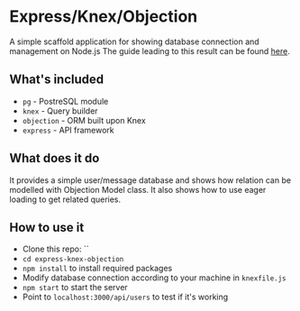 # Express/Knex/Objection

A simple scaffold application for showing database connection and management on Node.js
The guide leading to this result can be found [here](https://medium.com/@nicola.dallasen/express-knex-objection-painless-api-with-db-74512c484f0c).

## What's included

- `pg` - PostreSQL module
- `knex` - Query builder
- `objection` - ORM built upon Knex
- `express` - API framework

## What does it do

It provides a simple user/message database and shows how relation can be modelled with Objection Model class.
It also shows how to use eager loading to get related queries.

## How to use it

- Clone this repo: ``
- `cd express-knex-objection`
- `npm install` to install required packages
- Modify database connection according to your machine in `knexfile.js`
- `npm start` to start the server
- Point to `localhost:3000/api/users` to test if it's working